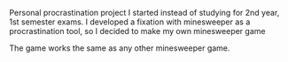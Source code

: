 Personal procrastination project I started instead of studying for 2nd year, 1st semester exams. I developed a fixation with minesweeper as a procrastination tool, so I decided to make my own minesweeper game

The game works the same as any other minesweeper game.
